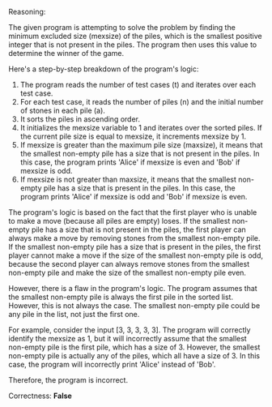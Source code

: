 Reasoning:

The given program is attempting to solve the problem by finding the minimum excluded size (mexsize) of the piles, which is the smallest positive integer that is not present in the piles. The program then uses this value to determine the winner of the game.

Here's a step-by-step breakdown of the program's logic:

1. The program reads the number of test cases (t) and iterates over each test case.
2. For each test case, it reads the number of piles (n) and the initial number of stones in each pile (a).
3. It sorts the piles in ascending order.
4. It initializes the mexsize variable to 1 and iterates over the sorted piles. If the current pile size is equal to mexsize, it increments mexsize by 1.
5. If mexsize is greater than the maximum pile size (maxsize), it means that the smallest non-empty pile has a size that is not present in the piles. In this case, the program prints 'Alice' if mexsize is even and 'Bob' if mexsize is odd.
6. If mexsize is not greater than maxsize, it means that the smallest non-empty pile has a size that is present in the piles. In this case, the program prints 'Alice' if mexsize is odd and 'Bob' if mexsize is even.

The program's logic is based on the fact that the first player who is unable to make a move (because all piles are empty) loses. If the smallest non-empty pile has a size that is not present in the piles, the first player can always make a move by removing stones from the smallest non-empty pile. If the smallest non-empty pile has a size that is present in the piles, the first player cannot make a move if the size of the smallest non-empty pile is odd, because the second player can always remove stones from the smallest non-empty pile and make the size of the smallest non-empty pile even.

However, there is a flaw in the program's logic. The program assumes that the smallest non-empty pile is always the first pile in the sorted list. However, this is not always the case. The smallest non-empty pile could be any pile in the list, not just the first one.

For example, consider the input [3, 3, 3, 3, 3]. The program will correctly identify the mexsize as 1, but it will incorrectly assume that the smallest non-empty pile is the first pile, which has a size of 3. However, the smallest non-empty pile is actually any of the piles, which all have a size of 3. In this case, the program will incorrectly print 'Alice' instead of 'Bob'.

Therefore, the program is incorrect.

Correctness: **False**